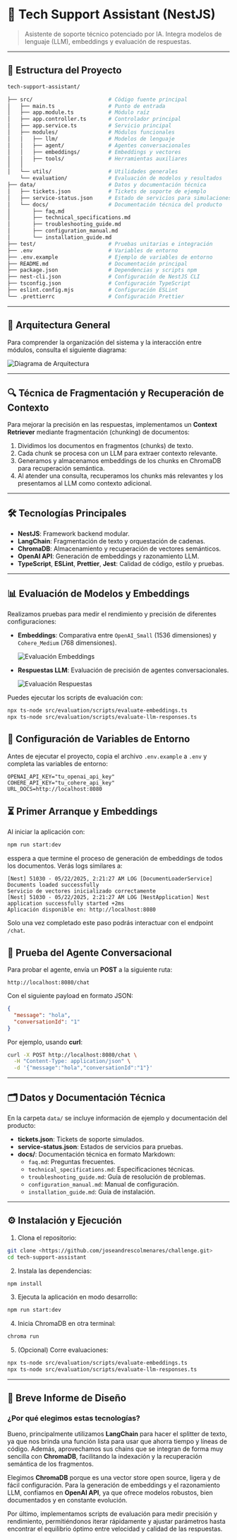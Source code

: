 # 🚀 Tech Support Assistant (NestJS)

> Asistente de soporte técnico potenciado por IA. Integra modelos de lenguaje (LLM), embeddings y evaluación de respuestas.

---

## 📁 Estructura del Proyecto

```bash
tech-support-assistant/

├── src/                        # Código fuente principal
│   ├── main.ts                 # Punto de entrada
│   ├── app.module.ts           # Módulo raíz
│   ├── app.controller.ts       # Controlador principal
│   ├── app.service.ts          # Servicio principal
│   ├── modules/                # Módulos funcionales
│   │   ├── llm/                # Modelos de lenguaje
│   │   ├── agent/              # Agentes conversacionales
│   │   ├── embeddings/         # Embeddings y vectores
│   │   ├── tools/              # Herramientas auxiliares
│   │          
│   └── utils/                  # Utilidades generales
    └── evaluation/             # Evaluación de modelos y resultados      
├── data/                       # Datos y documentación técnica
│   ├── tickets.json            # Tickets de soporte de ejemplo
│   ├── service-status.json     # Estado de servicios para simulaciones
│   └── docs/                   # Documentación técnica del producto
│       ├── faq.md
│       ├── technical_specifications.md
│       ├── troubleshooting_guide.md
│       ├── configuration_manual.md
│       └── installation_guide.md
├── test/                       # Pruebas unitarias e integración
├── .env                        # Variables de entorno
├── .env.example                # Ejemplo de variables de entorno
├── README.md                   # Documentación principal
├── package.json                # Dependencias y scripts npm
├── nest-cli.json               # Configuración de NestJS CLI
├── tsconfig.json               # Configuración TypeScript
├── eslint.config.mjs           # Configuración ESLint
└── .prettierrc                 # Configuración Prettier
```

---

## 📸 Arquitectura General

Para comprender la organización del sistema y la interacción entre módulos, consulta el siguiente diagrama:

![Diagrama de Arquitectura](./data/image/arquitecture.png)

---

## 🔍 Técnica de Fragmentación y Recuperación de Contexto

Para mejorar la precisión en las respuestas, implementamos un **Context Retriever** mediante fragmentación (chunking) de documentos:

1. Dividimos los documentos en fragmentos (chunks) de texto.
2. Cada chunk se procesa con un LLM para extraer contexto relevante.
3. Generamos y almacenamos embeddings de los chunks en ChromaDB para recuperación semántica.
4. Al atender una consulta, recuperamos los chunks más relevantes y los presentamos al LLM como contexto adicional.

---

## 🛠️ Tecnologías Principales

- **NestJS**: Framework backend modular.
- **LangChain**: Fragmentación de texto y orquestación de cadenas.
- **ChromaDB**: Almacenamiento y recuperación de vectores semánticos.
- **OpenAI API**: Generación de embeddings y razonamiento LLM.
- **TypeScript**, **ESLint**, **Prettier**, **Jest**: Calidad de código, estilo y pruebas.

---

## 📊 Evaluación de Modelos y Embeddings

Realizamos pruebas para medir el rendimiento y precisión de diferentes configuraciones:

- **Embeddings**: Comparativa entre `OpenAI_Small` (1536 dimensiones) y `Cohere_Medium` (768 dimensiones).

  ![Evaluación Embeddings](./data/image/evalsChuck.png)

- **Respuestas LLM**: Evaluación de precisión de agentes conversacionales.

  ![Evaluación Respuestas](./data/image/evals.png)

Puedes ejecutar los scripts de evaluación con:

```bash
npx ts-node src/evaluation/scripts/evaluate-embeddings.ts
npx ts-node src/evaluation/scripts/evaluate-llm-responses.ts
```

## 🔧 Configuración de Variables de Entorno

Antes de ejecutar el proyecto, copia el archivo `.env.example` a `.env` y completa las variables de entorno:

```env
OPENAI_API_KEY="tu_openai_api_key"
COHERE_API_KEY="tu_cohere_api_key"
URL_DOCS=http://localhost:8080
```

## ⏳ Primer Arranque y Embeddings

Al iniciar la aplicación con:

```bash
npm run start:dev
```

esspera a que termine el proceso de generación de embeddings de todos los documentos. Verás logs similares a:

```text
[Nest] 51030 - 05/22/2025, 2:21:27 AM LOG [DocumentLoaderService] Documents loaded successfully
Servicio de vectores inicializado correctamente
[Nest] 51030 - 05/22/2025, 2:21:27 AM LOG [NestApplication] Nest application successfully started +2ms
Aplicación disponible en: http://localhost:8080
```

Solo una vez completado este paso podrás interactuar con el endpoint `/chat`.

## 🚀 Prueba del Agente Conversacional

Para probar el agente, envía un **POST** a la siguiente ruta:

`http://localhost:8080/chat`

Con el siguiente payload en formato JSON:

```json
{
  "message": "hola",
  "conversationId": "1"
}
```

Por ejemplo, usando **curl**:

```bash
curl -X POST http://localhost:8080/chat \
  -H "Content-Type: application/json" \
  -d '{"message":"hola","conversationId":"1"}'
```

---

## 🗂️ Datos y Documentación Técnica

En la carpeta `data/` se incluye información de ejemplo y documentación del producto:

- **tickets.json**: Tickets de soporte simulados.
- **service-status.json**: Estados de servicios para pruebas.
- **docs/**: Documentación técnica en formato Markdown:
  - `faq.md`: Preguntas frecuentes.
  - `technical_specifications.md`: Especificaciones técnicas.
  - `troubleshooting_guide.md`: Guía de resolución de problemas.
  - `configuration_manual.md`: Manual de configuración.
  - `installation_guide.md`: Guía de instalación.

---

## ⚙️ Instalación y Ejecución

1. Clona el repositorio:
```bash
git clone <https://github.com/joseandrescolmenares/challenge.git>
cd tech-support-assistant
```  
2. Instala las dependencias:
```bash
npm install
```  
3. Ejecuta la aplicación en modo desarrollo:
```bash
npm run start:dev
```  
4. Inicia ChromaDB en otra terminal:
```bash
chroma run
```  
5. (Opcional) Corre evaluaciones:
```bash
npx ts-node src/evaluation/scripts/evaluate-embeddings.ts
npx ts-node src/evaluation/scripts/evaluate-llm-responses.ts
```

---

## 📝 Breve Informe de Diseño

### ¿Por qué elegimos estas tecnologías?

Bueno, principalmente utilizamos **LangChain** para hacer el splitter de texto, ya que nos brinda una función lista para usar que ahorra tiempo y líneas de código. Además, aprovechamos sus chains que se integran de forma muy sencilla con **ChromaDB**, facilitando la indexación y la recuperación semántica de los fragmentos.

Elegimos **ChromaDB** porque es una vector store open source, ligera y de fácil configuración. Para la generación de embeddings y el razonamiento LLM, confiamos en **OpenAI API**, ya que ofrece modelos robustos, bien documentados y en constante evolución.

Por último, implementamos scripts de evaluación para medir precisión y rendimiento, permitiéndonos iterar rápidamente y ajustar parámetros hasta encontrar el equilibrio óptimo entre velocidad y calidad de las respuestas.
